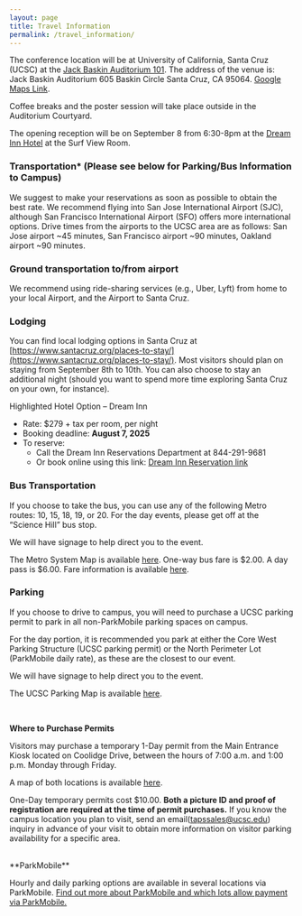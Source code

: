 ```yaml
---
layout: page
title: Travel Information
permalink: /travel_information/
---
```

The conference location will be at University of California, Santa Cruz (UCSC) at the [Jack Baskin Auditorium 101](https://classrooms.ucsc.edu/eng101/).  The address of the venue is: Jack Baskin Auditorium
605 Baskin Circle
Santa Cruz, CA 95064.  [Google Maps Link](https://maps.app.goo.gl/AfiK9BVhGYLVkeTe6).

Coffee breaks and the poster session will take place outside in the Auditorium Courtyard.

The opening reception will be on September 8 from 6:30-8pm at the [Dream Inn Hotel](https://www.dreaminnsantacruz.com/) at the Surf View Room.

### Transportation* (Please see below for Parking/Bus Information to Campus)


We suggest to make your reservations as soon as possible to obtain the best rate. We  recommend flying into San Jose International Airport (SJC), although San Francisco International Airport (SFO) offers more international options. Drive times from the airports to the UCSC area are as follows: San Jose airport ~45 minutes, San Francisco airport ~90 minutes, Oakland airport ~90 minutes.


### Ground transportation to/from airport
We recommend using ride-sharing services (e.g., Uber, Lyft) from home to your local Airport, and the Airport to Santa Cruz.

### Lodging

You can find local lodging options in Santa Cruz at [https://www.santacruz.org/places-to-stay/](https://www.santacruz.org/places-to-stay/). Most visitors should plan on staying from September 8th to 10th.  You can also choose to stay an additional night (should you want to spend more time exploring Santa Cruz on your own, for instance). 

Highlighted Hotel Option – Dream Inn

- Rate: $279 + tax per room, per night
- Booking deadline: **August 7, 2025**
- To reserve:
  - Call the Dream Inn Reservations Department at 844-291-9681
  - Or book online using this link:
[Dream Inn Reservation link](https://be.synxis.com/?Hotel=75051&Chain=26533&arrive=9/7/2025&depart=9/10/2025&adult=1&child=0&group=090725UCSC)


### Bus Transportation

If you choose to take the bus, you can use any of the following Metro routes: 10, 15, 18, 19, or 20. For the day events, please get off at the “Science Hill” bus stop.

We will have signage to help direct you to the event.

The Metro System Map is available [here](http://www.scmtd.com/en/routes/schedule/map). One-way bus fare is $2.00. A day pass is $6.00. Fare information is available [here](http://www.scmtd.com/en/fares/fares).

### Parking

If you choose to drive to campus, you will need to purchase a UCSC parking permit to park in all non-ParkMobile parking spaces on campus.


For the day portion, it is recommended you park at either the Core West Parking Structure (UCSC parking permit) or the North Perimeter Lot (ParkMobile daily rate), as these are the closest to our event.

We will have signage to help direct you to the event.

The UCSC Parking Map is available [here](https://taps.ucsc.edu/pdf/parking-map.pdf).

<br>

**Where to Purchase Permits**

Visitors may purchase a temporary 1-Day permit from the Main Entrance Kiosk located on Coolidge Drive, between the hours of 7:00 a.m. and 1:00 p.m. Monday through Friday.

A map of both locations is available [here](https://taps.ucsc.edu/pdf/base-of-campus.pdf).

One-Day temporary permits cost $10.00. **Both a picture ID and proof of registration are required at the time of permit purchases.** If you know the campus location you plan to visit, send an email(tapssales@ucsc.edu) inquiry in advance of your visit to obtain more information on visitor parking availability for a specific area.

<br>
**ParkMobile**

Hourly and daily parking options are available in several locations via ParkMobile. [Find out more about ParkMobile and which lots allow payment via ParkMobile.](https://taps.ucsc.edu/parking/hourly-daily-parking.html)

